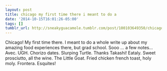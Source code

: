 ```yaml
---
layout: post
title: chicago my first time there i meant to do a
date: '2014-10-15T16:01:26-05:00'
tags: []
tumblr_url: http://sneakyguacamole.tumblr.com/post/100103649350/chicago-my-first-time-there-i-meant-to-do-a
---
```

Chicago! My first time there. I meant to do a whole write up about my amazing food experiences there, but grad school. Sooo … a few notes…
Avec. UGH. Chorizo dates.
Slurping Turtle. Thanks Takashi!
Eataly. Sweet prosciutto, all the wine.
The Little Goat. Fried chicken french toast, holy moly.
Frontera. Esquites!
